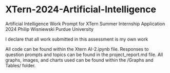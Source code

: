 # XTern-2024-Artificial-Intelligence
Artificial Intelligence Work Prompt for XTern Summer Internship Application 2024
Philip Wisniewski
Purdue University

I declare that all work submitted in this assessment is my own work

All code can be found within the Xtern AI-2.ipynb file.
Responses to question prompts and topics can be found in the project_report.md file.
All graphs, images, and charts used can be found within the /Graphs and Tables/ folder.

